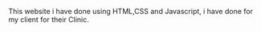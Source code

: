 This website i have done using HTML,CSS and Javascript, i have done for my client for their Clinic.
